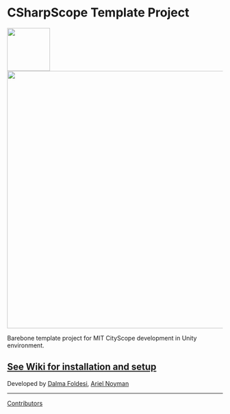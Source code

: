 # CSharpScope Template Project

<img src="https://upload.wikimedia.org/wikipedia/commons/c/ce/Mit_medialab_logo.png" width="100">
<img src="https://dam-prod.media.mit.edu/thumb/2016/10/19/IMG_2445.jpg.1400x1400.jpg" width="600">


Barebone template project for MIT CityScope development in Unity environment.




[See Wiki for installation and setup](https://github.com/CityScope/CSharpScope_Template/blob/master/wiki.md)
---


Developed by [Dalma Foldesi](https://github.com/foldalm),
[Ariel Noyman](arielnoyman.com)

-----

[Contributors](https://github.com/CityScope/CS_CityScope_Unity/graphs/contributors)

